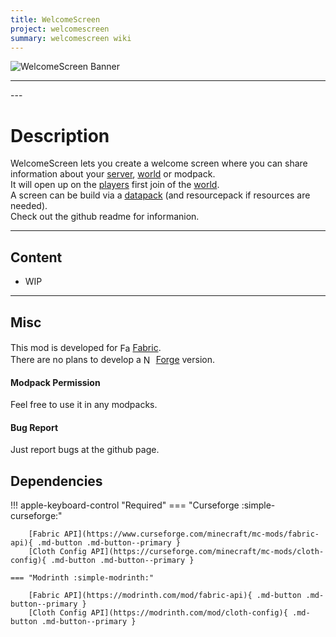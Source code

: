 ```yaml
---
title: WelcomeScreen
project: welcomescreen
summary: welcomescreen wiki
---
```

<script src="/wiki/javascripts/data.js"></script>
<script src="/wiki/javascripts/sidebar.js" id="welcomescreen"></script>

![WelcomeScreen Banner](/wiki/assets/general/banner/welcomescreenbanner.png)

---
<div id="showcase-gallery" modid="welcomescreen" image_1="welcomescreen_image_1"></div>
<script src="/wiki/javascripts/showcase.js"></script>
---

# Description
WelcomeScreen lets you create a welcome screen where you can share information about your [server](https://minecraft.wiki/w/Server), [world](https://minecraft.wiki/w/World) or modpack.  
It will open up on the [players](https://minecraft.wiki/w/Player) first join of the [world](https://minecraft.wiki/w/World).  
A screen can be build via a [datapack](https://minecraft.wiki/w/Data_pack) (and resourcepack if resources are needed).  
Check out the github readme for informanion.  

---
## Content
- WIP
<!-- - [Block List](/wiki/mods/welcomescreen/Blocks/#list-of-blocks)
- [Entity List](/wiki/mods/welcomescreen/Entities/#list-of-entities)
- [Item List](/wiki/mods/welcomescreen/Items/#list-of-items)
- [Structure List](/wiki/mods/welcomescreen/Structures/#list-of-structures) -->
  
---
## Misc
This mod is developed for <img src="https://fabricmc.net/assets/logo.png" alt="Fabric" width="16" height="16" style="position: relative; top: 3px;"> [Fabric](https://fabricmc.net/).  
There are no plans to develop a <img src="https://neoforged.net/img/authors/neoforged.png" alt="NeoForged" width="16" height="16" style="position: relative; top: 3px;"> [Forge](https://neoforged.net/) version.  

#### Modpack Permission
Feel free to use it in any modpacks.  

#### Bug Report
Just report bugs at the github page.  

## Dependencies

!!! apple-keyboard-control "Required"
    === "Curseforge :simple-curseforge:"

        [Fabric API](https://www.curseforge.com/minecraft/mc-mods/fabric-api){ .md-button .md-button--primary }
        [Cloth Config API](https://curseforge.com/minecraft/mc-mods/cloth-config){ .md-button .md-button--primary }

    === "Modrinth :simple-modrinth:"

        [Fabric API](https://modrinth.com/mod/fabric-api){ .md-button .md-button--primary }
        [Cloth Config API](https://modrinth.com/mod/cloth-config){ .md-button .md-button--primary }
